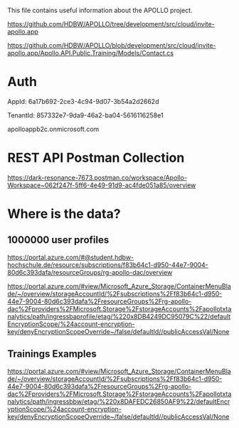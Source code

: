 ﻿This file contains useful information about the APOLLO project.


https://github.com/HDBW/APOLLO/tree/development/src/cloud/invite-apollo.app

https://github.com/HDBW/APOLLO/blob/development/src/cloud/invite-apollo.app/Apollo.API.Public.Training/Models/Contact.cs


# Auth


AppId: 6a17b692-2ce3-4c94-9d07-3b54a2d2662d

TenantId: 857332e7-9da9-46a2-ba04-5616116258e1

apolloappb2c.onmicrosoft.com


# REST API Postman Collection

https://dark-resonance-7673.postman.co/workspace/Apollo-Workspace~062f247f-5ff6-4e49-91d9-ac4fde051a85/overview


# Where is the data?

## 1000000 user profiles
https://portal.azure.com/#@student.hdbw-hochschule.de/resource/subscriptions/f83b64c1-d950-44e7-9004-80d6c393dafa/resourceGroups/rg-apollo-dac/overview

https://portal.azure.com/#view/Microsoft_Azure_Storage/ContainerMenuBlade/~/overview/storageAccountId/%2Fsubscriptions%2Ff83b64c1-d950-44e7-9004-80d6c393dafa%2FresourceGroups%2Frg-apollo-dac%2Fproviders%2FMicrosoft.Storage%2FstorageAccounts%2Fapollotxtanalytics/path/ingressbaprofile/etag/%220x8DB4249DC95079C%22/defaultEncryptionScope/%24account-encryption-key/denyEncryptionScopeOverride~/false/defaultId//publicAccessVal/None

## Trainings Examples

https://portal.azure.com/#view/Microsoft_Azure_Storage/ContainerMenuBlade/~/overview/storageAccountId/%2Fsubscriptions%2Ff83b64c1-d950-44e7-9004-80d6c393dafa%2FresourceGroups%2Frg-apollo-dac%2Fproviders%2FMicrosoft.Storage%2FstorageAccounts%2Fapollotxtanalytics/path/ingressbbw/etag/%220x8DAFEDC26850AF9%22/defaultEncryptionScope/%24account-encryption-key/denyEncryptionScopeOverride~/false/defaultId//publicAccessVal/None


